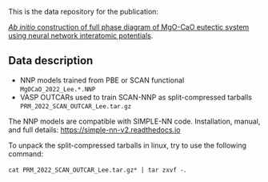 This is the data repository for the publication:

[*Ab initio* construction of full phase diagram of MgO-CaO eutectic system using neural network interatomic potentials](https://arxiv.org/abs/2208.11863).

## Data description
- NNP models trained from PBE or SCAN functional `MgOCaO_2022_Lee.*.NNP`
- VASP OUTCARs used to train SCAN-NNP as split-compressed tarballs `PRM_2022_SCAN_OUTCAR_Lee.tar.gz`

The NNP models are compatible with SIMPLE-NN code.
Installation, manual, and full details: https://simple-nn-v2.readthedocs.io

To unpack the split-compressed tarballs in linux, try to use the following command:

`cat PRM_2022_SCAN_OUTCAR_Lee.tar.gz* | tar zxvf -`.
